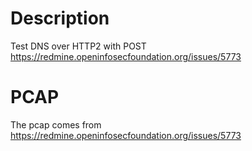 # Description

Test DNS over HTTP2 with POST
https://redmine.openinfosecfoundation.org/issues/5773

# PCAP

The pcap comes from https://redmine.openinfosecfoundation.org/issues/5773

